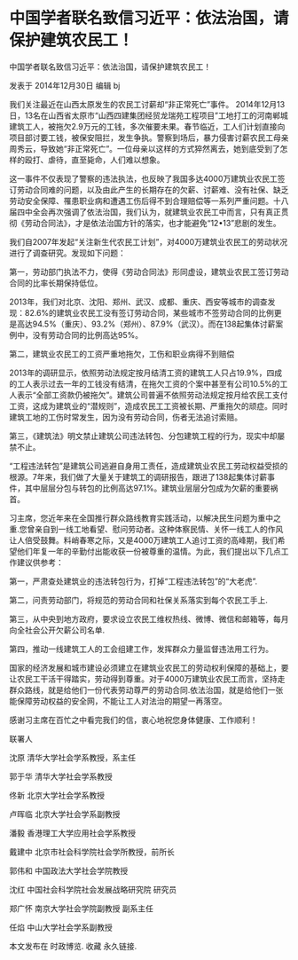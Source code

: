 # 中国学者联名致信习近平：依法治国，请保护建筑农民工！

中国学者联名致信习近平：依法治国，请保护建筑农民工！

发表于 2014年12月30日 编辑 bj

我们关注最近在山西太原发生的农民工讨薪却“非正常死亡”事件。 2014年12月13日，13名在山西省太原市“山西四建集团经贸龙瑞苑工程项目”工地打工的河南郸城建筑工人，被拖欠2.9万元的工钱，多次催要未果。春节临近，工人们计划直接向项目部讨要工钱，被保安阻拦，发生争执。警察到场后，暴力侵害讨薪农民工母亲周秀云，导致她“非正常死亡”。一位母亲以这样的方式猝然离去，她到底受到了怎样的殴打、虐待，直至毙命，人们难以想象。

这一事件不仅表现了警察的违法执法，也反映了我国多达4000万建筑业农民工签订劳动合同难的问题，以及由此产生的长期存在的欠薪、讨薪难、没有社保、缺乏劳动安全保障、罹患职业病和遭遇工伤后得不到合理赔偿等一系列严重问题。十八届四中全会再次强调了依法治国，我们认为，就建筑业农民工中而言，只有真正贯彻《劳动合同法》，才是依法治国方针的落实，也才能避免“12•13”悲剧的发生。

我们自2007年发起“关注新生代农民工计划”，对4000万建筑业农民工的劳动状况进行了调查研究。发现如下问题：

第一，劳动部门执法不力，使得《劳动合同法》形同虚设，建筑业农民工签订劳动合同的比率长期保持低位。

2013年，我们对北京、沈阳、郑州、武汉、成都、重庆、西安等城市的调查发现：82.6%的建筑业农民工没有签订劳动合同，某些城市不签劳动合同的比例更是高达94.5%（重庆）、93.2%（郑州）、87.9%（武汉）。而在138起集体讨薪案例中，没有劳动合同的比例高达95%。

第二，建筑业农民工的工资严重地拖欠，工伤和职业病得不到赔偿

2013年的调研显示，依照劳动法规定按月结清工资的建筑工人只占19.9%，四成的工人表示过去一年的工钱没有结清，在拖欠工资的个案中甚至有公司10.5%的工人表示“全部工资款仍被拖欠”。建筑公司普遍不依照劳动法规定按月给农民工支付工资，这成为建筑业的“潜规则”，造成农民工工资被长期、严重拖欠的顽症。同时建筑工地的工伤时常发生，因为没有劳动合同，伤者无法追讨索赔。

第三，《建筑法》明文禁止建筑公司违法转包、分包建筑工程的行为，现实中却屡禁不止。

“工程违法转包”是建筑公司逃避自身用工责任，造成建筑业农民工劳动权益受损的根源。7年来，我们做了大量关于建筑工的调研报告，跟进了138起集体讨薪事件，其中层层分包与转包的比例高达97.1%。建筑业层层分包成为欠薪的重要祸首。

习主席，您近年来在全国推行群众路线教育实践活动，以解决民生问题为重中之重.您曾亲自到一线工地看望、慰问劳动者。这种体察民情、关怀一线工人的作风让人倍受鼓舞。料峭春寒之际，又是4000万建筑工人追讨工资的高峰期，我们希望他们年复一年的辛勤付出能收获一份被尊重的温情。为此，我们提出以下几点工作建议供参考：

第一，严肃查处建筑业的违法转包行为，打掉“工程违法转包”的“大老虎”.

第二，问责劳动部门，将规范的劳动合同和社保关系落实到每个农民工手上.

第三，从中央到地方政府，要求设立农民工维权热线、微博、微信和邮箱等，每月向全社会公开欠薪公司名单.

第四，推动一线建筑工人的工会组建工作，发挥群众力量监督违法用工行为。

国家的经济发展和城市建设必须建立在建筑业农民工的劳动权利保障的基础上，要让农民工干活干得踏实，劳动得到尊重。对于4000万建筑业农民工而言，坚持走群众路线，就是给他们一份代表劳动尊严的劳动合同.依法治国，就是给他们一张能保障劳动权益的安全网，不能让工人对法治的期望一再落空。

感谢习主席在百忙之中看完我们的信，衷心地祝您身体健康、工作顺利！

联署人

沈原 清华大学社会学系教授，系主任

郭于华 清华大学社会学系教授

佟新 北京大学社会学系教授

卢晖临 北京大学社会学系副教授

潘毅 香港理工大学应用社会学系教授

戴建中 北京市社会科学院社会学所教授，前所长

郭伟和 中国政法大学社会学院教授

沈红 中国社会科学院社会发展战略研究院 研究员

郑广怀 南京大学社会学院副教授 副系主任

任焰 中山大学社会学系副教授

本文发布在 时政博览. 收藏 永久链接.